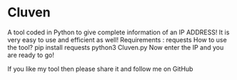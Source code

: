 # Cluven
A tool coded in Python to give complete information of an IP ADDRESS! It is very easy to use and efficient as well!
Requirements : requests
How to use the tool?
pip install requests
python3 Cluven.py
Now enter the IP and you are ready to go!

If you like my tool then please share it and follow me on GitHub
